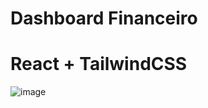 # Dashboard Financeiro
# React + TailwindCSS

![image](https://github.com/GabrielMoreno0207/Dashboard-Financas/assets/88280712/f04a8f2d-7c2a-4cbe-894f-34c52c50ce39)

